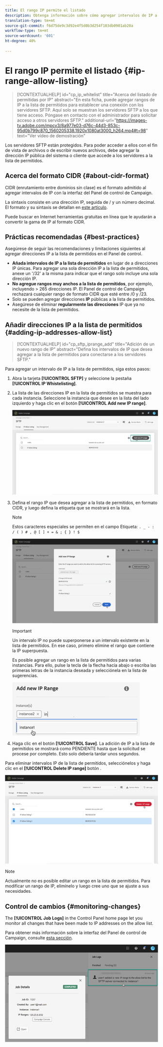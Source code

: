 ```yaml
---
title: El rango IP permite el listado
description: Obtenga información sobre cómo agregar intervalos de IP a la lista de permitidos para el acceso a los servidores SFTP
translation-type: tm+mt
source-git-commit: f6d75de9c3d92e4f5d0b3d254f103db0901ab20a
workflow-type: tm+mt
source-wordcount: '601'
ht-degree: 40%

---
```



# El rango IP permite el listado {#ip-range-allow-listing}

>[!CONTEXTUALHELP]
>id="cp_ip_whitelist"
>title="Acerca del listado de permitidas por IP"
>abstract="En esta ficha, puede agregar rangos de IP a la lista de permitidos para establecer una conexión con los servidores SFTP. Aquí solo se muestran los servidores SFTP a los que tiene acceso. Póngase en contacto con el administrador para solicitar acceso a otros servidores SFTP."
>additional-url="https://images-tv.adobe.com/mpcv3/8a977e03-d76c-44d3-853c-95d0b799c870_1560205338.1920x1080at3000_h264.mp4#t=98" text="Ver vídeo de demostración"

Los servidores SFTP están protegidos. Para poder acceder a ellos con el fin de vista de archivos o de escribir nuevos archivos, debe agregar la dirección IP pública del sistema o cliente que accede a los servidores a la lista de permitidos.

## Acerca del formato CIDR {#about-cidr-format}

CIDR (enrutamiento entre dominios sin clase) es el formato admitido al agregar intervalos de IP con la interfaz del Panel de control de Campaign.

La sintaxis consiste en una dirección IP, seguida de / y un número decimal. El formato y su sintaxis se detallan en [este artículo](https://whatismyipaddress.com/cidr).

Puede buscar en Internet herramientas gratuitas en línea que le ayudarán a convertir la gama de IP al formato CIDR.

## Prácticas recomendadas {#best-practices}

Asegúrese de seguir las recomendaciones y limitaciones siguientes al agregar direcciones IP a la lista de permitidos en el Panel de control.

* **Añada intervalos de IP a la lista de permitidos** en lugar de a direcciones IP únicas. Para agregar una sola dirección IP a la lista de permitidos, anexe un &#39;/32&#39; a la misma para indicar que el rango solo incluye una sola dirección IP.
* **No agregue rangos muy anchos a la lista de permitidos**, por ejemplo, incluyendo > 265 direcciones IP. El Panel de control de Campaign rechazará cualquier rango de formato CIDR que esté entre /0 y /23.
* Solo se pueden agregar direcciones **IP** públicas a la lista de permitidos.
* Asegúrese de eliminar **regularmente las direcciones** IP que ya no necesite de la lista de permitidos.

## Añadir direcciones IP a la lista de permitidos {#adding-ip-addresses-allow-list}

>[!CONTEXTUALHELP]
>id="cp_sftp_iprange_add"
>title="Adición de un nuevo rango de IP"
>abstract="Defina los intervalos de IP que desea agregar a la lista de permitidos para conectarse a los servidores SFTP."

Para agregar un intervalo de IP a la lista de permitidos, siga estos pasos:

1. Abra la tarjeta **[!UICONTROL SFTP]** y seleccione la pestaña **[!UICONTROL IP Whistelisting]**.
1. La lista de las direcciones IP en la lista de permitidos se muestra para cada instancia. Seleccione la instancia que desee en la lista del lado izquierdo y haga clic en el botón **[!UICONTROL Add new IP range]**.

   ![](assets/control_panel_add_range.png)

1. Defina el rango IP que desea agregar a la lista de permitidos, en formato CIDR, y luego defina la etiqueta que se mostrará en la lista.

   >[!NOTE]
   >
   >Estos caracteres especiales se permiten en el campo Etiqueta:
   > `. _ - : / ( ) # , @ [ ] + = & ; { } ! $`

   ![](assets/control_panel_add_range2.png)

   >[!IMPORTANT]
   >
   >Un intervalo IP no puede superponerse a un intervalo existente en la lista de permitidos. En ese caso, primero elimine el rango que contiene la IP superpuesta.
   >
   >Es posible agregar un rango en la lista de permitidos para varias instancias. Para ello, pulse la tecla de la flecha hacia abajo o escriba las primeras letras de la instancia deseada y selecciónela en la lista de sugerencias.

   ![](assets/control_panel_add_range3.png)

1. Haga clic en el botón **[!UICONTROL Save]**. La adición de IP a la lista de permitidos se mostrará como PENDIENTE hasta que la solicitud se procese por completo. Esto solo debería tardar unos segundos.

Para eliminar intervalos IP de la lista de permitidos, selecciónelos y haga clic en el **[!UICONTROL Delete IP range]** botón .

![](assets/control_panel_delete_range2.png)

>[!NOTE]
>
>Actualmente no es posible editar un rango en la lista de permitidos. Para modificar un rango de IP, elimínelo y luego cree uno que se ajuste a sus necesidades.

## Control de cambios {#monitoring-changes}

The **[!UICONTROL Job Logs]** in the Control Panel home page let you monitor all changes that have been made to IP addresses on the allow list.

Para obtener más información sobre la interfaz del Panel de control de Campaign, consulte [esta sección](../../discover/using/discovering-the-interface.md).

![](assets/control_panel_ip_log.png)
